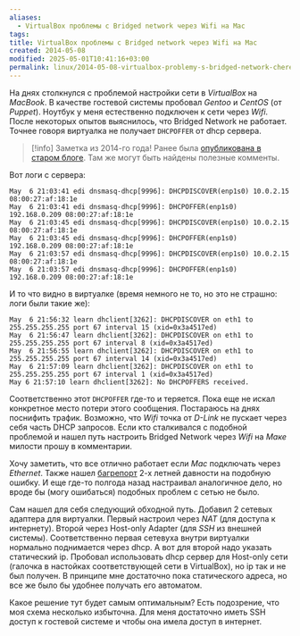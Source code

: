 ```yaml
---
aliases:
  - VirtualBox проблемы с Bridged network через Wifi на Mac
tags: 
title: VirtualBox проблемы с Bridged network через Wifi на Mac
created: 2014-05-08
modified: 2025-05-01T10:41:16+03:00
permalink: linux/2014-05-08-virtualbox-problemy-s-bridged-network-cherez-wifi-na-mac
---
```


На днях столкнулся с проблемой настройки сети в _VirtualBox_ на _MacBook_. В качестве гостевой системы пробовал _Gentoo_ и _CentOS_ (от _Puppet_). Ноутбук у меня естественно подключен к сети через _Wifi_. После некоторых опытов выяснилось, что Bridged Network не работает. Точнее говоря виртуалка не получает `DHCPOFFER` от dhcp сервера.

> [!info]
> Заметка из 2014-го года! Ранее была [опубликована в старом блоге](https://old.puzan.dev/linux/2014-05-08-virtualbox-problemy-s-bridged-network-cherez-wifi-na-mac.html). Там же могут быть найдены полезные комменты.

Вот логи с сервера:

```
May  6 21:03:41 edi dnsmasq-dhcp[9996]: DHCPDISCOVER(enp1s0) 10.0.2.15 08:00:27:af:18:1e 
May  6 21:03:41 edi dnsmasq-dhcp[9996]: DHCPOFFER(enp1s0) 192.168.0.209 08:00:27:af:18:1e 
May  6 21:03:45 edi dnsmasq-dhcp[9996]: DHCPDISCOVER(enp1s0) 10.0.2.15 08:00:27:af:18:1e 
May  6 21:03:45 edi dnsmasq-dhcp[9996]: DHCPOFFER(enp1s0) 192.168.0.209 08:00:27:af:18:1e 
May  6 21:03:57 edi dnsmasq-dhcp[9996]: DHCPDISCOVER(enp1s0) 10.0.2.15 08:00:27:af:18:1e 
May  6 21:03:57 edi dnsmasq-dhcp[9996]: DHCPOFFER(enp1s0) 192.168.0.209 08:00:27:af:18:1e
```

И то что видно в виртуалке (время немного не то, но это не страшно: логи были такие же):

```
May  6 21:56:32 learn dhclient[3262]: DHCPDISCOVER on eth1 to 255.255.255.255 port 67 interval 15 (xid=0x3a4517ed)
May  6 21:56:47 learn dhclient[3262]: DHCPDISCOVER on eth1 to 255.255.255.255 port 67 interval 8 (xid=0x3a4517ed)
May  6 21:56:55 learn dhclient[3262]: DHCPDISCOVER on eth1 to 255.255.255.255 port 67 interval 14 (xid=0x3a4517ed)
May  6 21:57:09 learn dhclient[3262]: DHCPDISCOVER on eth1 to 255.255.255.255 port 67 interval 1 (xid=0x3a4517ed)
May 6 21:57:10 learn dhclient[3262]: No DHCPOFFERS received.
```

Соответственно этот `DHCPOFFER` где-то и теряется. Пока еще не искал конкретное место потери этого сообщения. Постараюсь на днях поснифить трафик. Возможно, что _Wifi_ точка от _D-Link_ не пускает через себя часть DHCP запросов. Если кто сталкивался с подобной проблемой и нашел путь настроить Bridged Network через _Wifi_ на _Маке_ милости прошу в комментарии.

Хочу заметить, что все отлично работает если _Mac_ подключать через _Ethernet_. Также нашел [багрепорт](https://www.virtualbox.org/ticket/10019) 2-х летней давности на подобную ошибку. И еще где-то полгода назад настраивал аналогичное дело, но вроде бы (могу ошибаться) подобных проблем с сетью не было.

Сам нашел для себя следующий обходной путь. Добавил 2 сетевых адаптера для виртуалки. Первый настроил через _NAT_ (для доступа к интернету). Второй через Host-only Adapter (для _SSH_ из внешней системы). Соответственно первая сетевуха внутри виртуалки нормально поднимается через dhcp. А вот для второй надо указать статический ip. Пробовал использовать dhcp сервер для Host-only сети (галочка в настойках соответствующей сети в VirtualBox), но ip так и не был получен. В принципе мне достаточно пока статического адреса, но все же было бы удобнее получать его автоматом.

Какое решение тут будет самым оптимальным? Есть подозрение, что моя схема несколько избыточна. Для меня достаточно иметь SSH доступ к гостевой системе и чтобы она имела доступ в интернет.

